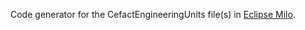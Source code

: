 Code generator for the CefactEngineeringUnits file(s) in [Eclipse Milo](https://github.com/eclipse/milo).

